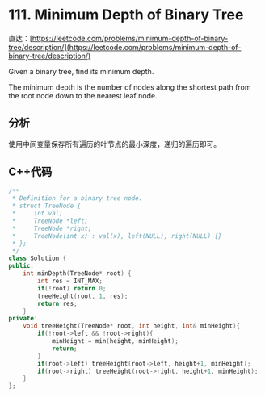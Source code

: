 # 111. Minimum Depth of Binary Tree

直达：[https://leetcode.com/problems/minimum-depth-of-binary-tree/description/](https://leetcode.com/problems/minimum-depth-of-binary-tree/description/)

Given a binary tree, find its minimum depth.

The minimum depth is the number of nodes along the shortest path from the root node down to the nearest leaf node.

## 分析

使用中间变量保存所有遍历的叶节点的最小深度，递归的遍历即可。

## C++代码

```cpp
/**
 * Definition for a binary tree node.
 * struct TreeNode {
 *     int val;
 *     TreeNode *left;
 *     TreeNode *right;
 *     TreeNode(int x) : val(x), left(NULL), right(NULL) {}
 * };
 */
class Solution {
public:
    int minDepth(TreeNode* root) {
        int res = INT_MAX;
        if(!root) return 0;
        treeHeight(root, 1, res);
        return res;
    }
private:
    void treeHeight(TreeNode* root, int height, int& minHeight){
        if(!root->left && !root->right){
            minHeight = min(height, minHeight);
            return;
        }
        if(root->left) treeHeight(root->left, height+1, minHeight);
        if(root->right) treeHeight(root->right, height+1, minHeight);
    }
};
```



